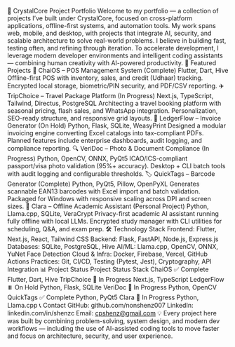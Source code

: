 🚀 CrystalCore Project Portfolio
Welcome to my portfolio — a collection of projects I’ve built under CrystalCore, focused on cross-platform applications, offline-first systems, and automation tools. My work spans web, mobile, and desktop, with projects that integrate AI, security, and scalable architecture to solve real-world problems.
I believe in building fast, testing often, and refining through iteration. To accelerate development, I leverage modern developer environments and intelligent coding assistants — combining human creativity with AI-powered productivity.
🌟 Featured Projects
🛒 ChaiOS – POS Management System (Complete)
Flutter, Dart, Hive
Offline-first POS with inventory, sales, and credit (Udhaar) tracking.
Encrypted local storage, biometric/PIN security, and PDF/CSV reporting.
✈️ TripChoice – Travel Package Platform (In Progress)
Next.js, TypeScript, Tailwind, Directus, PostgreSQL
Architecting a travel booking platform with seasonal pricing, flash sales, and WhatsApp integration.
Personalization, SEO-ready structure, and responsive grid layouts.
📄 LedgerFlow – Invoice Generator (On Hold)
Python, Flask, SQLite, WeasyPrint
Designed a modular invoicing engine converting Excel catalogs into tax-compliant PDFs.
Planned features include enterprise dashboards, audit logging, and compliance reporting.
🔍 VeriDoc – Photo & Document Compliance (In Progress)
Python, OpenCV, ONNX, PyQt5
ICAO/ICS-compliant passport/visa photo validation (95%+ accuracy).
Desktop + CLI batch tools with audit logging and configurable thresholds.
🏷️ QuickTags – Barcode Generator (Complete)
Python, PyQt5, Pillow, OpenPyXL
Generates scannable EAN13 barcodes with Excel import and batch validation.
Packaged for Windows with responsive scaling across DPI and screen sizes.
🤖 Clara – Offline Academic Assistant (Personal Project)
Python, Llama.cpp, SQLite, VeraCrypt
Privacy-first academic AI assistant running fully offline with local LLMs.
Encrypted study manager with CLI utilities for scheduling, Q&A, and exam prep.
🛠️ Technology Stack
Frontend: Flutter, Next.js, React, Tailwind CSS
Backend: Flask, FastAPI, Node.js, Express.js
Databases: SQLite, PostgreSQL, Hive
AI/ML: Llama.cpp, OpenCV, ONNX, YuNet Face Detection
Cloud & Infra: Docker, Firebase, Vercel, GitHub Actions
Practices: Git, CI/CD, Testing (Pytest, Jest), Cryptography, API Integration
📊 Project Status
Project	Status	Stack
ChaiOS	✅ Complete	Flutter, Dart, Hive
TripChoice	🔄 In Progress	Next.js, TypeScript
LedgerFlow	⏸️ On Hold	Python, Flask, SQLite
VeriDoc	🔄 In Progress	Python, OpenCV
QuickTags	✅ Complete	Python, PyQt5
Clara	🔄 In Progress	Python, Llama.cpp
📞 Contact
GitHub: github.com/nonshenz007
LinkedIn: linkedin.com/in/shenzc
Email: cpshenz@gmail.com
💡 Every project here was built by combining problem-solving, system design, and modern dev workflows — including the use of AI-assisted coding tools to move faster and focus on architecture, security, and user experience.
